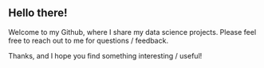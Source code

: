 ## Hello there!

Welcome to my Github, where I share my data science projects. Please feel free to reach out to me for questions / feedback.

Thanks, and I hope you find something interesting / useful!
